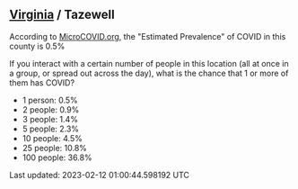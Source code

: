 
## [Virginia](/united-states/virginia) / Tazewell

According to [MicroCOVID.org](http://microcovid.org),
the "Estimated Prevalence" of COVID in this county is 0.5%

If you interact with a certain number of people in this location
(all at once in a group, or spread out across the day), what is the chance that
1 or more of them has COVID?

- 1 person: 0.5%
- 2 people: 0.9%
- 3 people: 1.4%
- 5 people: 2.3%
- 10 people: 4.5%
- 25 people: 10.8%
- 100 people: 36.8%

Last updated: 2023-02-12 01:00:44.598192 UTC
